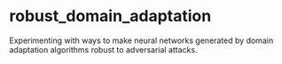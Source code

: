 # robust_domain_adaptation

Experimenting with ways to make neural networks generated by domain adaptation algorithms robust to adversarial attacks.
